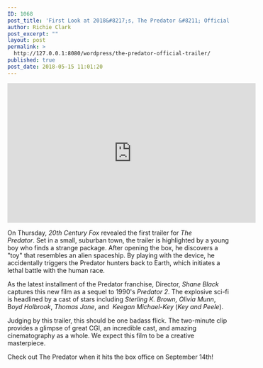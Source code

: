 ```yaml
---
ID: 1068
post_title: 'First Look at 2018&#8217;s, The Predator &#8211; Official Trailer'
author: Richie Clark
post_excerpt: ""
layout: post
permalink: >
  http://127.0.0.1:8080/wordpress/the-predator-official-trailer/
published: true
post_date: 2018-05-15 11:01:20
---
```

<iframe width="560" height="315" src="https://www.youtube.com/embed/0NhxthKUINQ" frameborder="0" allow="autoplay; encrypted-media" allowfullscreen="allowfullscreen"></iframe>

On Thursday, <em>20th Century Fox</em> revealed the first trailer for <em>The Predator</em>. Set in a small, suburban town, the trailer is highlighted by a young boy who finds a strange package. After opening the box, he discovers a "toy" that resembles an alien spaceship. By playing with the device, he accidentally triggers the Predator hunters back to Earth, which initiates a lethal battle with the human race.

As the latest installment of the Predator franchise, Director, <em>Shane Black</em> captures this new film as a sequel to 1990's <em>Predator 2</em>. The explosive sci-fi is headlined by a cast of stars including <em>Sterling K. Brown,</em> <em>Olivia Munn</em>, B<em>oyd Holbrook</em>, <em>Thomas Jane</em>, and  <em>Keegan Michael-Key</em> (<em>Key and Peele</em>).

Judging by this trailer, this should be one badass flick. The two-minute clip provides a glimpse of great CGI, an incredible cast, and amazing cinematography as a whole. We expect this film to be a creative masterpiece.

Check out The Predator when it hits the box office on September 14th!